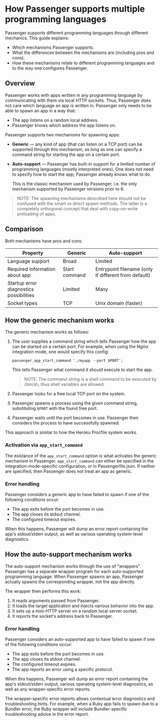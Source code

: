 # How Passenger supports multiple programming languages

Passenger supports different programming languages through different mechanics. This guide explains:

 * Which mechanisms Passenger supports.
 * What the differences between the mechanisms are (including pros and cons).
 * How these mechanisms relate to different programming languages and to the way one configures Passenger.

## Overview

Passenger works with apps written in any programming language by communicating with them via local HTTP sockets. Thus, Passenger does not care which language an app is written in. Passenger only needs to be able to spawn an app in a way that:

 * The app listens on a random local address.
 * Passenger knows which address the app listens on.

Passenger supports two mechanisms for spawning apps:

 * **Generic** — any kind of app (that can listen on a TCP port) can be supported through this mechanism, as long as one can specify a command string for starting the app on a certain port.
 * **Auto-support** — Passenger has built-in support for a limited number of programming languages (mostly interpreted ones). One does not need to specify how to start the app; Passenger already knows what to do.

   This is the classic mechanism used by Passenger, i.e. the only mechanism supported by Passenger versions prior to 6.

> NOTE: The spawning mechanisms described here should not be confused with the smart vs direct spawn methods. The latter is a completely orthogonal concept that deal with copy-on-write preloading of apps.

## Comparison

Both mechanisms have pros and cons:

<table>
  <thead>
    <tr>
      <th>Property</th>
      <th>Generic</th>
      <th>Auto-support</th>
    </tr>
  </thead>
  <tbody>
    <tr>
      <td>Language support</td>
      <td>Broad</td>
      <td>Limited</td>
    </tr>
    <tr>
      <td>Required information about app</td>
      <td>Start command</td>
      <td>Entrypoint filename (only if different from default)</td>
    </tr>
    <tr>
      <td>Startup error diagnostics possibilities</td>
      <td>Limited</td>
      <td>Many</td>
    </tr>
    <tr>
      <td>Socket types</td>
      <td>TCP</td>
      <td>Unix domain (faster)</td>
    </tr>
  </tbody>
</table>

## How the generic mechanism works

The generic mechanism works as follows:

 1. The user supplies a command string which tells Passenger how the app can be started on a certain port. For example, when using the Nginx integration mode, one would specify this config:

        passenger_app_start_command './myapp --port $PORT';
    
    This tells Passenger what command it should execute to start the app.
    
    > NOTE: The command string is a shell command to be executed by /bin/sh, thus shell variables are allowed.

 2. Passenger looks for a free local TCP port on the system.
 3. Passenger spawns a process using the given command string, substituting `$PORT` with the found free port.
 4. Passenger waits until the port becomes in use. Passenger then considers the process to have successfully spawned.

This approach is similar to how the Heroku Procfile system works.

### Activation via `app_start_command`

The existance of the `app_start_command` option is what activates the generic mechanism in Passenger. `app_start_command` can either be specified in the integration-mode-specific configuration, or in Passengerfile.json. If neither are specified, then Passenger does not treat an app as generic.

### Error handling

Passenger considers a generic app to have failed to spawn if one of the following conditions occur:

 * The app exits before the port becomes in use.
 * The app closes its stdout channel.
 * The configured timeout expires.

When this happens, Passenger will dump an error report containing the app's stdout/stderr output, as well as various operating system-level diagnostics.

## How the auto-support mechanism works

The auto-support mechanism works through the use of "wrappers". Passenger has a separate wrapper program for each auto-supported programming language. When Passenger spawns an app, Passenger actually spawns the corresponding wrapper, not the app directly.

The wrapper then performs this work:

 1. It reads arguments passed from Passenger.
 2. It loads the target application and injects various behavior into the app.
 3. It sets up a mini-HTTP server on a random local server socket.
 4. It reports the socket's address back to Passenger.

### Error handling

Passenger considers an auto-supported app to have failed to spawn if one of the following conditions occur:

 * The app exits before the port becomes in use.
 * The app closes its stdout channel.
 * The configured timeout expires.
 * The app reports an error using a specific protocol.

When this happens, Passenger will dump an error report containing the app's stdout/stderr output, various operating system-level diagnostics, as well as any wrapper-specific error reports.

The wrapper-specific error reports allows contextual error diagnostics and troubleshooting hints. For example, when a Ruby app fails to spawn due to a Bundler error, the Ruby wrapper will include Bundler-specific troubleshooting advice in the error report.
